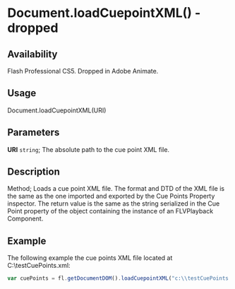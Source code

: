 # Document.loadCuepointXML() - dropped

## Availability

Flash Professional CS5. Dropped in Adobe Animate.

## Usage

Document.loadCuepointXML(URI)

## Parameters

**URI** `string`; The absolute path to the cue point XML file.

## Description

Method; Loads a cue point XML file. The format and DTD of the XML file is the same as the one imported and exported by the Cue Points Property inspector. The return value is the same as the string serialized in the Cue Point property of the object containing the instance of an FLVPlayback Component.

## Example

The following example the cue points XML file located at C:\\testCuePoints.xml:

```javascript
var cuePoints = fl.getDocumentDOM().loadCuepointXML("c:\\testCuePoints.xml");
```
